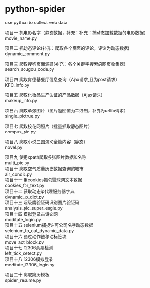 # python-spider
use python to collect web data

                                  
项目一   抓电影名字（静态数据，补充：补充：捕动态加载数据的电影数据）                                   
movie_name.py                                            


项目二   抓动态评论(补充：爬取各个页面的评论，评论为动态数据)                                                 
dynamic_comment.py                                  

                                  
项目三   爬取搜狗页面源码(补充：各个关键字搜索的网页收集器)                                                   
search_sougou_code.py                       

                                  
项目四   爬取肯德基餐厅信息查询（Ajax请求,且为post请求）                   
KFC_info.py                                   
                                  

项目五   爬取化妆品生产认证的产品数据（Ajax请求）                          
makeup_info.py                                


项目六   爬取单张图片（图片返回值为二进制，补充为urllib请求）                                                 
single_pictrue.py                            


项目七   爬取校花网照片（批量抓取静态图片）                                                                  
compus_pic.py                              


项目八   爬取小说三国演义全篇内容（静态）                                                                    
novel.py                                  


项目九   使用xpath爬取多张图片数据和名称                                                                     
multi_pic.py                                  
项目十   爬取空气质量历史数据查询的城市                                                                      
air_condic.py                                  
项目十一 用cookies抓包雪球网文本数据                                                                         
cookies_for_text.py                                  
项目十二 获取动态ip代理服务器字典                                                                            
dynamic_ip_dict.py                                     
项目十三 超级鹰验证码识别图片验证码                                                                          
analysis_pic_super_eagle.py                                  
项目十四 模拟登录古诗文网                                                      
moditate_login.py                                  
项目十五 selenium捕捉许可公司名字动态数据                                      
selenium_to_cat_dynamic_data.py                                                
项目十六 通过动作链移动标签块                                                  
move_act_block.py                                                                                          
项目十七 12306余票检测                                                        
left_tick_detect.py                                                
项目十八 12306模拟登录                                                        
moditate_12306_login.py    

项目二十 爬取简历模板                                                         
spider_resume.py                                              
                                                                      
                                    














